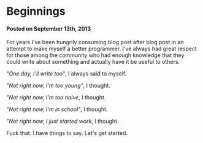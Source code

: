 # Beginnings
#### Posted on September 13th, 2013

For years I've been hungrily consuming blog post after blog post in an attempt to make myself a better programmer. I've always had great respect for those among the community who had enough knowledge that they could write about something and actually have it be useful to others.

*"One day, I'll write too"*, I always said to myself.

*"Not right now, I'm too young"*, I thought.

*"Not right now, I'm too naive*, I thought.

*"Not right now, I'm in school"*, I thought.

*"Not right now, I just started work*, I thought.

Fuck that. I have things to say. Let's get started.

